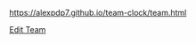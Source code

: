 https://alexpdp7.github.io/team-clock/team.html

[Edit Team](https://github.com/alexpdp7/team-clock/edit/master/team)
